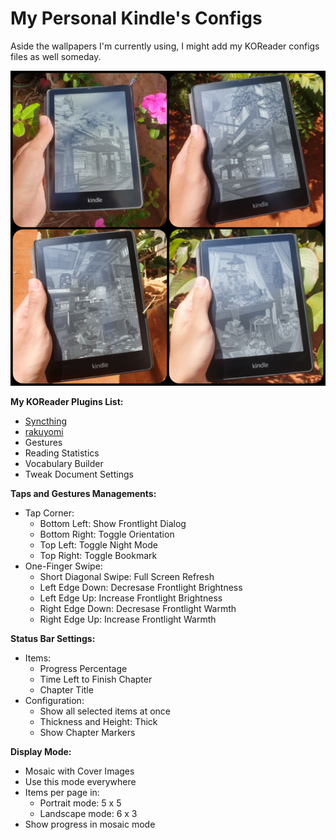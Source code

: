 # My Personal Kindle's Configs
Aside the wallpapers I'm currently using, I might add my KOReader configs files as well someday.

![](https://github.com/felipe-juan/jailbroken-kindle-stuff/blob/main/assets/20250419_184552.jpg)

**My KOReader Plugins List:**
- [Syncthing](https://github.com/jasonchoimtt/koreader-syncthing)
- [rakuyomi](https://github.com/hanatsumi/rakuyomi)
- Gestures
- Reading Statistics
- Vocabulary Builder
- Tweak Document Settings

**Taps and Gestures Managements:**
- Tap Corner:
  - Bottom Left: Show Frontlight Dialog
  - Bottom Right: Toggle Orientation
  - Top Left: Toggle Night Mode
  - Top Right: Toggle Bookmark
- One-Finger Swipe:
  - Short Diagonal Swipe: Full Screen Refresh
  - Left Edge Down: Decresase Frontlight Brightness
  - Left Edge Up: Increase Frontlight Brightness
  - Right Edge Down: Decresase Frontlight Warmth
  - Right Edge Up: Increase Frontlight Warmth

**Status Bar Settings:**
- Items:
  - Progress Percentage
  - Time Left to Finish Chapter
  - Chapter Title
- Configuration:
  - Show all selected items at once
  - Thickness and Height: Thick
  - Show Chapter Markers
 
**Display Mode:**
- Mosaic with Cover Images
- Use this mode everywhere
- Items per page in:
  - Portrait mode: 5 x 5
  - Landscape mode: 6 x 3
- Show progress in mosaic mode
